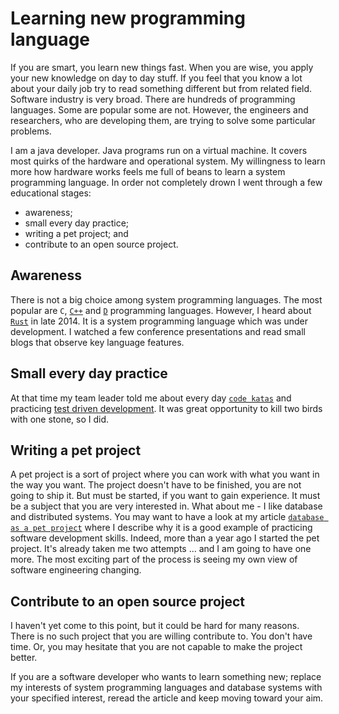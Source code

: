 # Learning new programming language

If you are smart, you learn new things fast. When you are wise, you apply your new knowledge on day to day stuff. If you feel that you know a lot about your daily job try to read something different but from related field. Software industry is very broad. There are hundreds of programming languages. Some are popular some are not. However, the engineers and researchers, who are developing them, are trying to solve some particular problems.

I am a java developer. Java programs run on a virtual machine. It covers most quirks of the hardware and operational system. My willingness to learn more how hardware works feels me full of beans to learn a system programming language. In order not completely drown I went through a few educational stages:

* awareness;
* small every day practice;
* writing a pet project; and
* contribute to an open source project.

## Awareness

There is not a big choice among system programming languages. The most popular are `C`, [`C++`](https://isocpp.org) and [`D`](https://dlang.org) programming languages. However, I heard about [`Rust`](https://www.rust-lang.org) in late 2014. It is a system programming language which was under development. I watched a few conference presentations and read small blogs that observe key language features.

## Small every day practice

At that time my team leader told me about every day [`code katas`](http://codekata.com/) and practicing [test driven development](https://www.amazon.com/Test-Driven-Development-Kent-Beck/dp/0321146530/ref=sr_1_1?s=books&ie=UTF8&qid=1483439749&sr=1-1&keywords=test+driven+development). It was great opportunity to kill two birds with one stone, so I did.

## Writing a pet project

A pet project is a sort of project where you can work with what you want in the way you want. The project doesn't have to be finished, you are not going to ship it. But must be started, if you want to gain experience. It must be a subject that you are very interested in.  What about me - I like database and distributed systems. You may want to have a look at my article [`database as a pet project`](https://github.com/Alex-Diez/blog/blob/master/Database-as-a-pet-project.md) where I describe why it is a good example of practicing software development skills. Indeed, more than a year ago I started the pet project. It's already taken me two attempts ... and I am going to have one more. The most exciting part of the process is seeing my own view of software engineering changing.

## Contribute to an open source project

I haven't yet come to this point, but it could be hard for many reasons. There is no such project that you are willing contribute to. You don't have time. Or, you may hesitate that you are not capable to make the project better.

If you are a software developer who wants to learn something new; replace my interests of system programming languages and database systems with your specified interest, reread the article and keep moving toward your aim.
